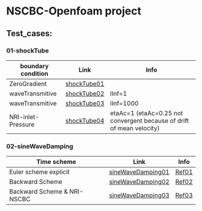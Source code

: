 # NSCBC-Openfoam project

## Test_cases:
### 01-shockTube
|  boundary condition   | Link  |  Info  |
|  ----  | ----  | ----  |
| ZeroGradient  | [shockTube01](https://github.com/jiaqiwang969/NSCBC-openfoam/blob/main/Workspace/results/hardwall.gif) |  |
| waveTransmitive  | [shockTube02](https://github.com/jiaqiwang969/NSCBC-openfoam/blob/main/Workspace/results/shockTube-waveTrasmition-lInf%3D1.gif) | lInf=1 |
| waveTransmitive  | [shockTube03](https://github.com/jiaqiwang969/NSCBC-openfoam/blob/main/Workspace/results/shockTube-waveTrasmition-lInf%3D1000.gif) | lInf=1000 |
| NRI-inlet-Pressure  | [shockTube04](https://github.com/jiaqiwang969/NSCBC-openfoam/blob/main/Workspace/results/inletPressure-NRI-NSCBC-K.gif) | etaAc=1 (etaAc=0.25 not convergent because of drift of mean velocity) |



### 02-sineWaveDamping

| Time scheme           | Link                                                         | Info                                                         |
| --------------------- | ------------------------------------------------------------ | ------------------------------------------------------------ |
| Euler scheme explicit | [sineWaveDamping01](https://github.com/jiaqiwang969/NSCBC-openfoam/blob/main/Workspace/results/EulerSchemeExplicit.gif) | [Ref01](https://www.openfoam.com/documentation/guides/latest/doc/guide-schemes-time-local-euler.html) |
| Backward Scheme       | [sineWaveDamping02](https://github.com/jiaqiwang969/NSCBC-openfoam/blob/main/Workspace/results/BackwardTimeScheme.gif) | [Ref02](https://www.openfoam.com/documentation/guides/latest/doc/guide-schemes-time-backward.html) |
| Backward Scheme & NRI-NSCBC       | [sineWaveDamping03](https://github.com/jiaqiwang969/NSCBC-openfoam/tree/main/Workspace/run/21-sineWaveDamping-backward-pressureOutletNSCBC-3000hz-temperatureOutletNSCBC-inletOutlet-zeroGradient-setFiled-1/python/21.gif) | [Ref03](https://github.com/jiaqiwang969/NSCBC-openfoam/blob/main/Workspace/projectUserDir/src/temperatureOutletNSCBC/temperatureOutletNSCBCFvPatchField.C) |




